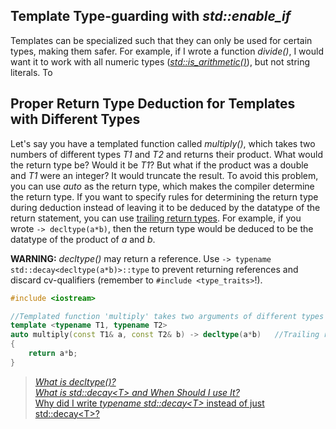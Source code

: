 ## Template Type-guarding with _std::enable\_if_
Templates can be specialized such that they can only be used for certain types, making them safer. For example, if I wrote a function _divide()_, I would want it to work
with all numeric types ([_std::is\_arithmetic()_](https://en.cppreference.com/w/cpp/types/is_arithmetic)), but not string literals. To

## Proper Return Type Deduction for Templates with Different Types
Let's say you have a templated function called _multiply()_, which takes two numbers of different types _T1_ and _T2_ and returns their product. What would the return type be?
Would it be _T1_? But what if the product was a double and _T1_ were an integer? It would truncate the result. To avoid this problem, you can use _auto_ as the return type,
which makes the compiler determine the return type. If you want to specify rules for determining the return type during deduction instead of leaving it to be deduced by the datatype of the return statement, you can use [trailing return types](https://www.ibm.com/docs/en/zos/2.1.0?topic=declarators-trailing-return-type-c11). For example, if you wrote `-> decltype(a*b)`, then
the return type would be deduced to be the datatype of the product of _a_ and _b_.

**WARNING:** _decltype()_ may return a reference. Use `-> typename std::decay<decltype(a*b)>::type` to prevent returning references and discard cv-qualifiers (remember to `#include <type_traits>`!).
```C++
#include <iostream>

//Templated function 'multiply' takes two arguments of different types
template <typename T1, typename T2>
auto multiply(const T1& a, const T2& b) -> decltype(a*b)   //Trailing return type, requires return type 'auto'
{
    return a*b;
}
```
> [_What is decltype()?_](https://docs.microsoft.com/en-us/cpp/cpp/decltype-cpp?view=msvc-160) <br />
> [_What is std::decay\<T\> and When Should I use It?_](https://newbedev.com/what-is-std-decay-and-when-it-should-be-used) <br />
> [Why did I write _typename std::decay\<T\>_ instead of just std::decay\<T\>?](https://stackoverflow.com/questions/610245/where-and-why-do-i-have-to-put-the-template-and-typename-keywords) <br />
